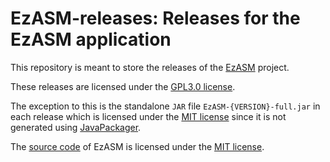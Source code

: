 # EzASM-releases: Releases for the EzASM application

This repository is meant to store the releases of the [EzASM](https://github.com/TrevorBrunette/EzASM) project.

These releases are licensed under the [GPL3.0 license](https://www.gnu.org/licenses/gpl-3.0.html).

The exception to this is the standalone `JAR` file `EzASM-{VERSION}-full.jar` in each release which is licensed under 
the [MIT license](https://mit-license.org/) since it is not generated using [JavaPackager](https://github.com/fvarrui/JavaPackager).

The [source code](https://github.com/TrevorBrunette/EzASM) of EzASM is licensed under the [MIT license](https://mit-license.org/).
